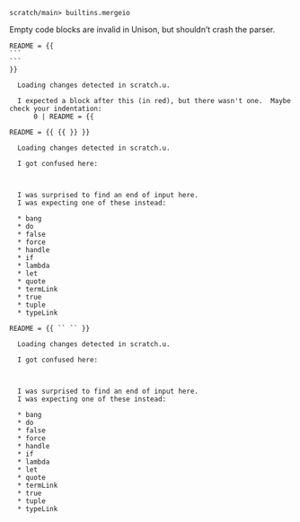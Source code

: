``` ucm :hide
scratch/main> builtins.mergeio
```

Empty code blocks are invalid in Unison, but shouldn’t crash the parser.

```` unison :error
README = {{
```
```
}}
````

``` ucm :added-by-ucm
  Loading changes detected in scratch.u.

  I expected a block after this (in red), but there wasn't one.  Maybe check your indentation:
      0 | README = {{
```

``` unison :error
README = {{ {{ }} }}
```

``` ucm :added-by-ucm
  Loading changes detected in scratch.u.

  I got confused here:



  I was surprised to find an end of input here.
  I was expecting one of these instead:

  * bang
  * do
  * false
  * force
  * handle
  * if
  * lambda
  * let
  * quote
  * termLink
  * true
  * tuple
  * typeLink
```

``` unison :error
README = {{ `` `` }}
```

``` ucm :added-by-ucm
  Loading changes detected in scratch.u.

  I got confused here:



  I was surprised to find an end of input here.
  I was expecting one of these instead:

  * bang
  * do
  * false
  * force
  * handle
  * if
  * lambda
  * let
  * quote
  * termLink
  * true
  * tuple
  * typeLink
```
